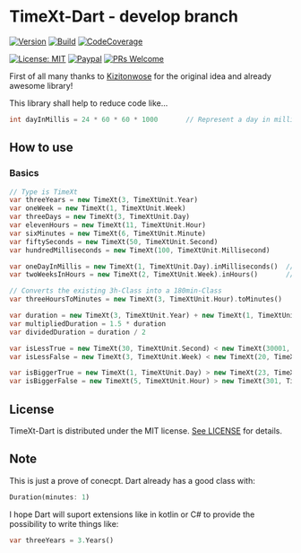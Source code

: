 # TimeXt-Dart - develop branch

[![Version](https://img.shields.io/badge/version-v0.1.0+1-blue.svg)](https://github.com/TimeXt/TimeXt-Dart/releases/tag/v0.0.1+1)
[![Build](https://img.shields.io/badge/build-failed-red.svg)](timext)
[![CodeCoverage](https://img.shields.io/badge/codeCoverage-50-orange.svg)](timext)

[![License: MIT](https://img.shields.io/badge/License-MIT-blue.svg)](https://opensource.org/licenses/MIT)
[![Paypal](https://img.shields.io/badge/paypal-donate-blue.svg)](https://www.paypal.me/GuepardoApps)
[![PRs Welcome](https://img.shields.io/badge/PRs-welcome-brightgreen.svg)](http://makeapullrequest.com)

First of all many thanks to [Kizitonwose](https://github.com/kizitonwose/Time) for the original idea and already awesome library!

This library shall help to reduce code like...

```dart
int dayInMillis = 24 * 60 * 60 * 1000       // Represent a day in milliSeconds

```

## How to use

### Basics

```dart
// Type is TimeXt
var threeYears = new TimeXt(3, TimeXtUnit.Year)
var oneWeek = new TimeXt(1, TimeXtUnit.Week)
var threeDays = new TimeXt(3, TimeXtUnit.Day)
var elevenHours = new TimeXt(11, TimeXtUnit.Hour)
var sixMinutes = new TimeXt(6, TimeXtUnit.Minute)
var fiftySeconds = new TimeXt(50, TimeXtUnit.Second)
var hundredMilliseconds = new TimeXt(100, TimeXtUnit.Millisecond)

var oneDayInMillis = new TimeXt(1, TimeXtUnit.Day).inMilliseconds()  // Returns one day in milliseconds
var twoWeeksInHours = new TimeXt(2, TimeXtUnit.Week).inHours()       // Returns two weeks in hours

// Converts the existing 3h-Class into a 180min-Class
var threeHoursToMinutes = new TimeXt(3, TimeXtUnit.Hour).toMinutes()

var duration = new TimeXt(3, TimeXtUnit.Year) + new TimeXt(1, TimeXtUnit.Week) + TimeXt(50, TimeXtUnit.Second)
var multipliedDuration = 1.5 * duration
var dividedDuration = duration / 2

var isLessTrue = new TimeXt(30, TimeXtUnit.Second) < new TimeXt(30001, TimeXtUnit.Millisecond)
var isLessFalse = new TimeXt(3, TimeXtUnit.Week) < new TimeXt(20, TimeXtUnit.Day)

var isBiggerTrue = new TimeXt(1, TimeXtUnit.Day) > new TimeXt(23, TimeXtUnit.Hour)
var isBiggerFalse = new TimeXt(5, TimeXtUnit.Hour) > new TimeXt(301, TimeXtUnit.Minute)
```

## License

TimeXt-Dart is distributed under the MIT license. [See LICENSE](LICENSE.md) for details.

## Note

This is just a prove of conecpt. Dart already has a good class with:

```dart
Duration(minutes: 1)

```

I hope Dart will suport extensions like in kotlin or C# to provide the  possibility to write things like:

```dart
var threeYears = 3.Years()

```
